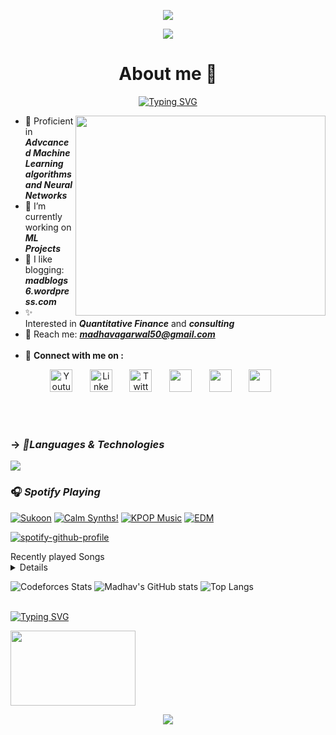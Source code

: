 <p align="center">
  <img src="https://capsule-render.vercel.app/api?type=waving&color=gradient&text=Hi!&height=100&section=header"/>
</p>
<p align="center">
  <img src="https://capsule-render.vercel.app/api?type=waving&height=100&color=gradient&text=Hi%20🌙&fontColor=F73071&fontSize=70&animation=blinking&customColorList=0,1)"/>
</p>
<h1 align="center">About me 💫 </h1>
<p align="center">
<a  href="https://git.io/typing-svg"><img src="https://readme-typing-svg.herokuapp.com?font=Monteserrat&weight=500&size=28&pause=1000&color=F73071&random=false&width=435&lines=I+am+Madhav+Agarwal+%F0%9F%A4%8D;First+Year+UG+Student;At+IIT+KGP+%F0%9F%8C%99;Pursuing+Industrial+%26+Sy.+%F0%9F%92%80" alt="Typing SVG" /></a></p>
<img align='right' src="https://github.com/Madmins07/Madmins07/assets/152009368/1443b62f-fb1a-4be4-91cf-9426e0f3ee6c.gif" width="400" height="320">

- 🌱 Proficient in <b>***Advcanced Machine Learning algorithms and Neural Networks***</b>
- 🔭 I’m currently working on <b>***ML Projects***</b>
- 💫 I like blogging: <b>***madblogs6.wordpress.com***</b>
- ✨ Interested in ***Quantitative Finance*** and ***consulting***
- 👀 Reach me: <b>***madhavagarwal50@gmail.com***</b>
<br></br>
- 🤍 <b>Connect with me on :</b></p>
<p align="center">
  <a href="https://www.youtube.com/channel/UCFmXA9SDImYXYxI5nT2w5Yg"><img width="36px" alt="Youtube" title="Youtube" src="https://i.imgur.com/qiXu7b2.png"/></a>
  &#8287;&#8287;&#8287;&#8287;&#8287;
  <a href="www.linkedin.com/in/madhav-agarwal07/"><img width="36px" alt="LinkedIn" title="LinkedIn" src="https://i.imgur.com/yRpa1dQ.png"/></a>
  &#8287;&#8287;&#8287;&#8287;&#8287;
  <a href="https://x.com/MadhavA77048446"><img width="36px" alt="Twitter" title="Twitter" src="https://i.imgur.com/AixJgnm.png"/></a>
  &#8287;&#8287;&#8287;&#8287;&#8287;
  <a href="https://discord.gg/fWbt2KHK" alt="Discord" title="Dev Pro Tips Discord Server"><img width="36px" src="https://i.imgur.com/OViZO8J.png"/></a>
  &#8287;&#8287;&#8287;&#8287;&#8287;
  <a href="https://www.facebook.com/profile.php?id=100004705756515" alt="Facebook" title="Facebook"><img width="36px" src="https://i.imgur.com/PpLeD3K.png"/></a>
  &#8287;&#8287;&#8287;&#8287;&#8287;
  <a href="https://www.instagram.com/madhav_agarwal04/" alt="Instagram" title="Instagram"><img width="36px" src="https://i.imgur.com/0uVwkoZ.png"/></a>
  &#8287;&#8287;&#8287;&#8287;&#8287;
</p>
<br></br>


### -> ***🔧Languages & Technologies***

  <a href="https://www.instagram.com/madhav_agarwal04/">
    <img align='center' src="https://skillicons.dev/icons?i=html,css,js,idea,java,matlab,obsidian,tensorflow,pytorch,sublime,ts,php,wordpress,nodejs,react,mongodb,mysql,py,git,figma,arduino,c,cpp,cs,clion,vscode&theme=dark&perline=15" />
  </a>
  
### 🎧 ***Spotify Playing***

[![Sukoon](https://img.shields.io/badge/Sukoon-%231DB954.svg?&style=flat-square&logo=spotify&logoColor=white)](https://open.spotify.com/playlist/0dV4OxjcmrbhOPNpWrIlod) [![Calm Synths!](https://img.shields.io/badge/Calm%20Synths-%231DB954.svg?&style=flat-square&logo=spotify&logoColor=white)](https://open.spotify.com/artist/73aKnLT4O8G2pBEfdlQzrE) [![KPOP Music](https://img.shields.io/badge/KPOP%20Music-%231DB954.svg?&style=flat-square&logo=spotify&logoColor=white)](https://open.spotify.com/playlist/2DFExFNWYOwQMZy6wUeCxX?si=s1Ndgj8hTg-r8zLlvRgv1Q) [![EDM](https://img.shields.io/badge/EDM-%231DB954.svg?&style=flat-square&logo=spotify&logoColor=white)](https://open.spotify.com/playlist/5KHnVFcNPl3N3ag5KaPwUB)

[![spotify-github-profile](https://spotify-github-profile.vercel.app/api/view?uid=31rvfbish5mkv7mhyb6u7syx65gy&cover_image=true&show_offline=true&theme=default&background_color=000000&interchange=false&bar_color=53b14f&bar_color_cover=true)](https://github.com/kittinan/spotify-github-profile)


<summary>Recently played Songs</summary>
<details><a href="https://open.spotify.com/user/31rvfbish5mkv7mhyb6u7syx65gy"><img src="https://spotify-recently-played-readme.vercel.app/api?user=31rvfbish5mkv7mhyb6u7syx65gy&unique=true&count=5" alt="Spotify recently played"></a>
</details>
  
![Codeforces Stats](https://codeforces-readme-stats.vercel.app/api/card?username=madmins07&theme=merko&bg_color=000000&text_color=E5677F&icon_color=FFFFFF&title_color=E34572)
![Madhav's GitHub stats](https://github-readme-stats.vercel.app/api?username=Madmins07&show_icons=true&theme=merko&bg_color=000000&text_color=E5677F&icon_color=FFFFFF&title_color=E34572)
![Top Langs](https://github-readme-stats.vercel.app/api/top-langs/?username=Madmins07&theme=merko&bg_color=000000&icon_color=FFFFFF&title_color=E34572&text_color=E5677F)
<br></br>
<p align="left"><a href="https://git.io/typing-svg"><img src="https://readme-typing-svg.herokuapp.com?font=Montserrat&size=30&pause=500&color=F73D8C&random=false&width=435&lines=Thank+you!+%F0%9F%A4%8D" alt="Typing SVG" /></a></p>
<img align="center" src="https://github.com/Madmins07/Madmins07/assets/152009368/220445d2-f123-4e79-9f61-3045074bf02b.gif" width="200" height="120">
<p align="center">
  <img src="https://capsule-render.vercel.app/api?type=waving&color=gradient&height=100&section=footer"/>
</p>
